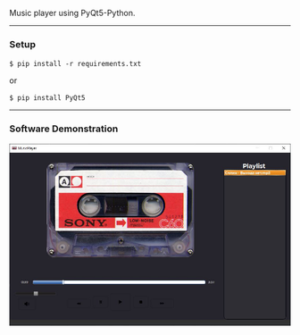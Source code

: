 Music player using PyQt5-Python.

---

### Setup

```
$ pip install -r requirements.txt
```
or
```
$ pip install PyQt5
```
---

### Software Demonstration
![software_main_window](sample.jpg)

